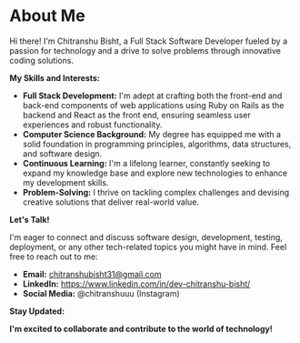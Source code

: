# About Me

Hi there!   I'm Chitranshu Bisht, a Full Stack Software Developer fueled by a passion for technology and a drive to solve problems through innovative coding solutions. 

**My Skills and Interests:**

* **Full Stack Development:** I'm adept at crafting both the front-end and back-end components of web applications using Ruby on Rails as the backend and React as the front end, ensuring seamless user experiences and robust functionality.
* **Computer Science Background:** My degree has equipped me with a solid foundation in programming principles, algorithms, data structures, and software design.
* **Continuous Learning:** I'm a lifelong learner, constantly seeking to expand my knowledge base and explore new technologies to enhance my development skills.
* **Problem-Solving:** I thrive on tackling complex challenges and devising creative solutions that deliver real-world value.

**Let's Talk!**

I'm eager to connect and discuss software design, development, testing, deployment, or any other tech-related topics you might have in mind. Feel free to reach out to me:

* **Email:** chitranshubisht31@gmail.com
* **LinkedIn:** https://www.linkedin.com/in/dev-chitranshu-bisht/
* **Social Media:** @chitranshuuu (Instagram)

**Stay Updated:**

**I'm excited to collaborate and contribute to the world of technology!**
